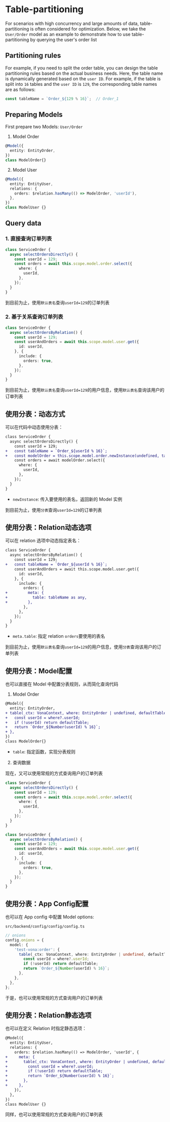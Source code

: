 # Table-partitioning

For scenarios with high concurrency and large amounts of data, table-partitioning is often considered for optimization. Below, we take the `User/Order` model as an example to demonstrate how to use table-partitioning by querying the user's order list

## Partitioning rules

For example, if you need to split the order table, you can design the table partitioning rules based on the actual business needs. Here, the table name is dynamically generated based on the `user ID`. For example, if the table is split into `16` tables and the `user ID` is `129`, the corresponding table names are as follows:

``` typescript
const tableName = `Order_${129 % 16}`;  // Order_1
```

## Preparing Models

First prepare two Models: `User/Order`

1. Model Order

``` typescript
@Model({
  entity: EntityOrder,
})
class ModelOrder{}
```

2. Model User

``` typescript
@Model({
  entity: EntityUser,
  relations: {
    orders: $relation.hasMany(() => ModelOrder, 'userId'),
  },
})
class ModelUser {}
```

## Query data

### 1. 直接查询订单列表

``` typescript
class ServiceOrder {
  async selectOrdersDirectly() {
    const userId = 129;
    const orders = await this.scope.model.order.select({
      where: {
        userId,
      },
    });
  }
}  
``` 

到目前为止，使用`默认表名`查询`userId=129`的订单列表

### 2. 基于关系查询订单列表

``` typescript
class ServiceOrder {
  async selectOrdersByRelation() {
    const userId = 129;
    const userAndOrders = await this.scope.model.user.get({
      id: userId,
    }, {
      include: {
        orders: true,
      },
    });
  }
}  
```

到目前为止，使用`默认表名`查询`userId=129`的用户信息，使用`默认表名`查询该用户的订单列表

## 使用分表：动态方式

可以在代码中动态使用分表：

``` diff
class ServiceOrder {
  async selectOrdersDirectly() {
    const userId = 129;
+   const tableName = `Order_${userId % 16}`;
+   const modelOrder = this.scope.model.order.newInstance(undefined, tableName as any);
    const orders = await modelOrder.select({
      where: {
        userId,
      },
    });
  }
}  
```

- `newInstance`: 传入要使用的表名，返回新的 Model 实例

到目前为止，使用`分表`查询`userId=129`的订单列表

## 使用分表：Relation动态选项

可以在 relation 选项中动态指定表名：

``` diff
class ServiceOrder {
  async selectOrdersByRelation() {
    const userId = 129;
+   const tableName = `Order_${userId % 16}`;
    const userAndOrders = await this.scope.model.user.get({
      id: userId,
    }, {
      include: {
        orders: {
+         meta: {
+           table: tableName as any,
+         },
        },
      },
    });
  }
}  
```

- `meta.table`: 指定 relation `orders`要使用的表名

到目前为止，使用`默认表名`查询`userId=129`的用户信息，使用`分表`查询该用户的订单列表

## 使用分表：Model配置

也可以直接在 Model 中配置分表规则，从而简化查询代码

1. Model Order

``` diff
@Model({
  entity: EntityOrder,
+ table(_ctx: VonaContext, where: EntityOrder | undefined, defaultTable: keyof ITableRecord) {
+   const userId = where?.userId;
+   if (!userId) return defaultTable;
+   return `Order_${Number(userId) % 16}`;
+ },
})
class ModelOrder{}
```

- `table`: 指定函数，实现分表规则

2. 查询数据

现在，又可以使用常规的方式查询用户的订单列表

``` typescript
class ServiceOrder {
  async selectOrdersDirectly() {
    const userId = 129;
    const orders = await this.scope.model.order.select({
      where: {
        userId,
      },
    });
  }
}  
```

``` typescript
class ServiceOrder {
  async selectOrdersByRelation() {
    const userId = 129;
    const userAndOrders = await this.scope.model.user.get({
      id: userId,
    }, {
      include: {
        orders: true,
      },
    });
  }
}  
```

## 使用分表：App Config配置

也可以在 App config 中配置 Model options:

`src/backend/config/config/config.ts`

``` typescript
// onions
config.onions = {
  model: {
    'test-vona:order': {
      table(_ctx: VonaContext, where: EntityOrder | undefined, defaultTable: keyof ITableRecord) {
        const userId = where?.userId;
        if (!userId) return defaultTable;
        return `Order_${Number(userId) % 16}`;
      },
    },
  },
};
```

于是，也可以使用常规的方式查询用户的订单列表

## 使用分表：Relation静态选项

也可以在定义 Relation 时指定静态选项：

``` diff
@Model({
  entity: EntityUser,
  relations: {
    orders: $relation.hasMany(() => ModelOrder, 'userId', {
+     meta: {
+       table(_ctx: VonaContext, where: EntityOrder | undefined, defaultTable: keyof ITableRecord) {
+         const userId = where?.userId;
+         if (!userId) return defaultTable;
+         return `Order_${Number(userId) % 16}`;
+       },
+     },
    }),
  },
})
class ModelUser {}
```

同样，也可以使用常规的方式查询用户的订单列表

